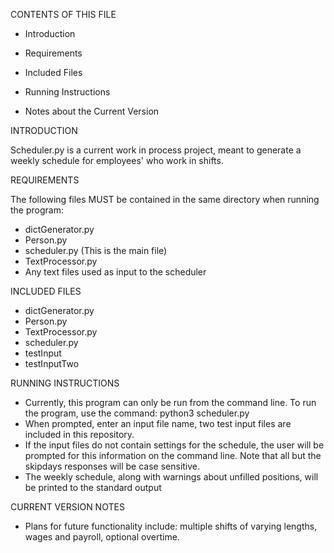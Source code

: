 CONTENTS OF THIS FILE

* Introduction

* Requirements

* Included Files

* Running Instructions

* Notes about the Current Version


INTRODUCTION

Scheduler.py is a current work in process project, meant to generate a weekly schedule for employees' who work in shifts. 

REQUIREMENTS

The following files MUST be contained in the same directory when running the program:
* dictGenerator.py
* Person.py
* scheduler.py (This is the main file)
* TextProcessor.py
* Any text files used as input to the scheduler

INCLUDED FILES

* dictGenerator.py
* Person.py
* TextProcessor.py
* scheduler.py
* testInput
* testInputTwo


RUNNING INSTRUCTIONS

* Currently, this program can only be run from the command line. To run the program, use the command: python3 scheduler.py
* When prompted, enter an input file name, two test input files are included in this repository. 
* If the input files do not contain settings for the schedule, the user will be prompted for this information on the command line. Note that all but the skipdays responses will be case sensitive. 
* The weekly schedule, along with warnings about unfilled positions, will be printed to the standard output

CURRENT VERSION NOTES
* Plans for future functionality include: multiple shifts of varying lengths, wages and payroll, optional overtime. 

